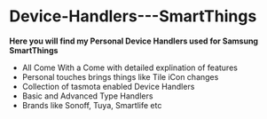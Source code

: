 # Device-Handlers---SmartThings

**Here you will find my Personal Device Handlers used for Samsung SmartThings**

- All Come With a Come with detailed explination of features 
- Personal touches brings things like Tile iCon changes
- Collection of tasmota enabled Device Handlers
- Basic and Advanced Type Handlers
- Brands like Sonoff, Tuya, Smartlife etc
